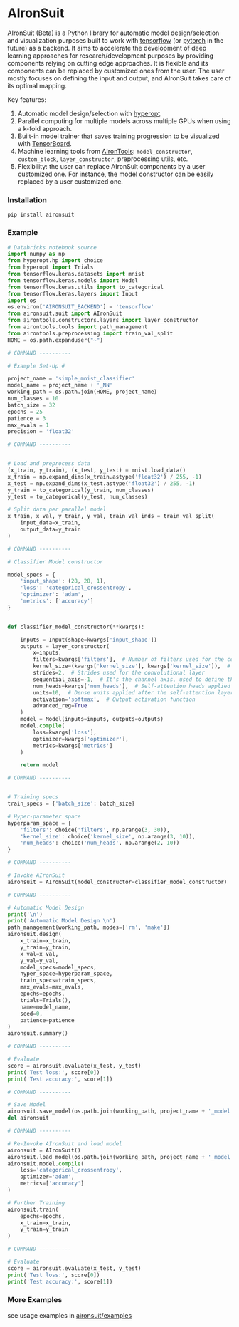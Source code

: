 # AIronSuit

AIronSuit (Beta) is a Python library for automatic model design/selection and visualization purposes built to work with 
[tensorflow](https://github.com/tensorflow/tensorflow) (or [pytorch](https://github.com/pytorch/pytorch) in the future) 
as a backend. It aims to accelerate
the development of deep learning approaches for research/development purposes by providing components relying on cutting 
edge approaches. It is flexible and its components can be 
replaced by customized ones from the user. The user mostly focuses on defining the input and output, 
and AIronSuit takes care of its optimal mapping. 

Key features:

1. Automatic model design/selection with [hyperopt](https://github.com/hyperopt/hyperopt). 
2. Parallel computing for multiple models across multiple GPUs when using a k-fold approach.
3. Built-in model trainer that saves training progression to be visualized with 
   [TensorBoard](https://github.com/tensorflow/tensorboard).
4. Machine learning tools from [AIronTools](https://github.com/AtrejuArtax/airontools): `model_constructor`, `custom_block`, 
   `layer_constructor`, preprocessing utils, etc.
5. Flexibility: the user can replace AIronSuit components by a user customized one. For instance,
    the model constructor can be easily replaced by a user customized one.
   
### Installation

`pip install aironsuit`

### Example

``` python
# Databricks notebook source
import numpy as np
from hyperopt.hp import choice
from hyperopt import Trials
from tensorflow.keras.datasets import mnist
from tensorflow.keras.models import Model
from tensorflow.keras.utils import to_categorical
from tensorflow.keras.layers import Input
import os
os.environ['AIRONSUIT_BACKEND'] = 'tensorflow'
from aironsuit.suit import AIronSuit
from airontools.constructors.layers import layer_constructor
from airontools.tools import path_management
from airontools.preprocessing import train_val_split
HOME = os.path.expanduser("~")

# COMMAND ----------

# Example Set-Up #

project_name = 'simple_mnist_classifier'
model_name = project_name + '_NN'
working_path = os.path.join(HOME, project_name)
num_classes = 10
batch_size = 32
epochs = 25
patience = 3
max_evals = 1
precision = 'float32'

# COMMAND ----------


# Load and preprocess data
(x_train, y_train), (x_test, y_test) = mnist.load_data()
x_train = np.expand_dims(x_train.astype('float32') / 255, -1)
x_test = np.expand_dims(x_test.astype('float32') / 255, -1)
y_train = to_categorical(y_train, num_classes)
y_test = to_categorical(y_test, num_classes)

# Split data per parallel model
x_train, x_val, y_train, y_val, train_val_inds = train_val_split(
    input_data=x_train,
    output_data=y_train
)

# COMMAND ----------

# Classifier Model constructor

model_specs = {
    'input_shape': (28, 28, 1),
    'loss': 'categorical_crossentropy',
    'optimizer': 'adam',
    'metrics': ['accuracy']
}


def classifier_model_constructor(**kwargs):

    inputs = Input(shape=kwargs['input_shape'])
    outputs = layer_constructor(
        x=inputs,
        filters=kwargs['filters'],  # Number of filters used for the convolutional layer
        kernel_size=(kwargs['kernel_size'], kwargs['kernel_size']),  # Kernel size used for the convolutional layer
        strides=2,  # Strides used for the convolutional layer
        sequential_axis=-1,  # It's the channel axis, used to define the sequence for the self-attention layer
        num_heads=kwargs['num_heads'],  # Self-attention heads applied after the convolutional layer
        units=10,  # Dense units applied after the self-attention layer
        activation='softmax',  # Output activation function
        advanced_reg=True
    )
    model = Model(inputs=inputs, outputs=outputs)
    model.compile(
        loss=kwargs['loss'],
        optimizer=kwargs['optimizer'],
        metrics=kwargs['metrics']
    )

    return model

# COMMAND ----------


# Training specs
train_specs = {'batch_size': batch_size}

# Hyper-parameter space
hyperparam_space = {
    'filters': choice('filters', np.arange(3, 30)),
    'kernel_size': choice('kernel_size', np.arange(3, 10)),
    'num_heads': choice('num_heads', np.arange(2, 10))
}

# COMMAND ----------

# Invoke AIronSuit
aironsuit = AIronSuit(model_constructor=classifier_model_constructor)

# COMMAND ----------

# Automatic Model Design
print('\n')
print('Automatic Model Design \n')
path_management(working_path, modes=['rm', 'make'])
aironsuit.design(
    x_train=x_train,
    y_train=y_train,
    x_val=x_val,
    y_val=y_val,
    model_specs=model_specs,
    hyper_space=hyperparam_space,
    train_specs=train_specs,
    max_evals=max_evals,
    epochs=epochs,
    trials=Trials(),
    name=model_name,
    seed=0,
    patience=patience
)
aironsuit.summary()

# COMMAND ----------

# Evaluate
score = aironsuit.evaluate(x_test, y_test)
print('Test loss:', score[0])
print('Test accuracy:', score[1])

# COMMAND ----------

# Save Model
aironsuit.save_model(os.path.join(working_path, project_name + '_model'))
del aironsuit

# COMMAND ----------

# Re-Invoke AIronSuit and load model
aironsuit = AIronSuit()
aironsuit.load_model(os.path.join(working_path, project_name + '_model'))
aironsuit.model.compile(
    loss='categorical_crossentropy',
    optimizer='adam',
    metrics=['accuracy']
)

# Further Training
aironsuit.train(
    epochs=epochs,
    x_train=x_train,
    y_train=y_train
)

# COMMAND ----------

# Evaluate
score = aironsuit.evaluate(x_test, y_test)
print('Test loss:', score[0])
print('Test accuracy:', score[1])

```

### More Examples

see usage examples in [aironsuit/examples](https://github.com/AtrejuArtax/aironsuit/tree/master/examples)